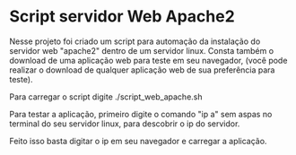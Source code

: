 # Script servidor Web Apache2

Nesse projeto foi criado um script para automação da instalação do servidor web "apache2" dentro de um servidor linux. Consta também o download de uma aplicação web para teste em seu navegador, (você pode realizar o download de qualquer aplicação web de sua preferência para teste).

Para carregar o script digite ./script_web_apache.sh

Para testar a aplicação, primeiro digite o comando "ip a" sem aspas no terminal do seu servidor linux, para descobrir o ip do servidor.

Feito isso basta digitar o ip em seu navegador e carregar a aplicação.

